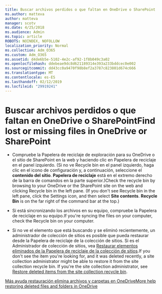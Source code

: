 ```yaml
---
title: Buscar archivos perdidos o que faltan en OneDrive o SharePoint
ms.author: matteva
author: matteva
manager: scotv
ms.date: 4/25/2018
ms.audience: Admin
ms.topic: article
ROBOTS: NOINDEX, NOFOLLOW
localization_priority: Normal
ms.collection: Adm_O365
ms.custom: Adm_O365
ms.assetid: d4de6b5e-5102-4e2c-af92-1f8b049c3a02
ms.openlocfilehash: ddebeae9dc8d621189314e393a233bddcec0e002
ms.sourcegitcommit: dd43cc0a9470f98b8ef2a3787c823801d674c666
ms.translationtype: MT
ms.contentlocale: es-ES
ms.lasthandoff: 02/12/2019
ms.locfileid: "29919241"
---
```

# <a name="find-lost-or-missing-files-in-onedrive-or-sharepoint"></a><span data-ttu-id="af0c1-102">Buscar archivos perdidos o que faltan en OneDrive o SharePoint</span><span class="sxs-lookup"><span data-stu-id="af0c1-102">Find lost or missing files in OneDrive or SharePoint</span></span>

- <span data-ttu-id="af0c1-p101">Compruebe la Papelera de reciclaje de exploración para su OneDrive o el sitio de SharePoint en la web y haciendo clic en Papelera de reciclaje en el panel izquierdo. (Si no ve Recycle bin en el panel izquierdo, haga clic en el icono de configuración y, a continuación, seleccione el **contenido del sitio**. **Papelera de reciclaje** está en el extremo derecho de la barra de comandos en la parte superior.)</span><span class="sxs-lookup"><span data-stu-id="af0c1-p101">Check the recycle bin by browsing to your OneDrive or the SharePoint site on the web and clicking Recycle bin in the left pane. (If you don't see Recycle bin in the left pane, click the Settings icon, and then select **Site contents**. **Recycle Bin** is on the far right of the command bar at the top.)</span></span> 
    
- <span data-ttu-id="af0c1-106">Si está sincronizando los archivos en su equipo, compruebe la Papelera de reciclaje en su equipo.</span><span class="sxs-lookup"><span data-stu-id="af0c1-106">If you're syncing the files on your computer, check the Recycle bin on your computer.</span></span> 
    
- <span data-ttu-id="af0c1-p102">Si no ve el elemento que está buscando y se eliminó recientemente, un administrador de colección de sitios es posible que pueda restaurar desde la Papelera de reciclaje de la colección de sitios. Si es el Administrador de colección de sitios, vea [Restaurar elementos eliminados de la Papelera de reciclaje de la colección de sitios](https://go.microsoft.com/fwlink/?linkid=866439).</span><span class="sxs-lookup"><span data-stu-id="af0c1-p102">If you don't see the item you're looking for, and it was deleted recently, a site collection administrator might be able to restore it from the site collection recycle bin. If you're the site collection administrator, see [Restore deleted items from the site collection recycle bin](https://go.microsoft.com/fwlink/?linkid=866439).</span></span>
    
[<span data-ttu-id="af0c1-109">Más ayuda restauración elimina archivos y carpetas en OneDrive</span><span class="sxs-lookup"><span data-stu-id="af0c1-109">More help restoring deleted files and folders in OneDrive</span></span>](https://go.microsoft.com/fwlink/?linkid=872872)
  

